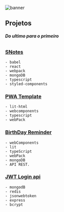 ![banner](https://user-images.githubusercontent.com/88716893/164410744-1de53f9a-719d-4955-83b5-5f6787401786.png)

## Projetos
###### ***Do ultimo para o primeiro***

### [SNotes](./04_s_notes/)

    - babel
    - react
    - webpack
    - mongoDB
    - typescript
    - styled-components
    
### [PWA Template](./03_Recipes_Notebook/)

    - lit-html
    - webcomponents
    - typescript
    - webPack     
    
### [BirthDay Reminder](./02_Birthday_Reminder/)

    - webComponents
    - lit
    - typeScript
    - webPack
    - mongoDB
    - API REST.
    
    
### [JWT Login api](./01_Authentication_JWT/)

    - mongodB
    - redis
    - jsonwebtoken
    - express
    - bcrypt
